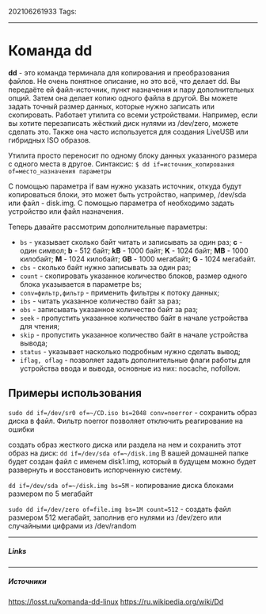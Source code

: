 202106261933
Tags:
___
# Команда dd
**dd** - это команда терминала для копирования и преобразования файлов.
Не очень понятное описание, но это всё, что делает dd. Вы передаёте ей файл-источник, пункт назначения и пару дополнительных опций. Затем она делает копию одного файла в другой. Вы можете задать точный размер данных, которые нужно записать или скопировать. Работает утилита со всеми устройствами. Например, если вы хотите перезаписать жёсткий диск нулями из /dev/zero, можете сделать это. Также она часто используется для создания LiveUSB или гибридных ISO образов.

Утилита просто переносит по одному блоку данных указанного размера с одного места в другое.
Синтаксис:
`$ dd if=источник_копирования of=место_назначения параметры`

С помощью параметра if вам нужно указать источник, откуда будут копироваться блоки, это может быть устройство, например, /dev/sda или файл - disk.img.
C помощью параметра of необходимо задать устройство или файл назначения.

Теперь давайте рассмотрим дополнительные параметры:

-   `bs` - указывает сколько байт читать и записывать за один раз;
	**с** - один символ;
	**b** - 512 байт;
	**kB** - 1000 байт;
	 **K** - 1024 байт;
	**MB** - 1000 килобайт;
	**M** - 1024 килобайт;
	**GB** - 1000 мегабайт;
	**G** - 1024 мегабайт.
-   `cbs` - сколько байт нужно записывать за один раз;
-   `count` - скопировать указанное количество блоков, размер одного блока указывается в параметре bs;
-   `conv=фильтр,фильтр` - применить фильтры к потоку данных;
-   `ibs` - читать указанное количество байт за раз;
-   `obs` - записывать указанное количество байт за раз;
-   `seek` - пропустить указанное количество байт в начале устройства для чтения;
-   `skip` - пропустить указанное количество байт в начале устройства вывода;
-   `status` - указывает насколько подробным нужно сделать вывод;
-   `iflag, oflag` - позволяет задать дополнительные флаги работы для устройства ввода и вывода, основные из них: nocache, nofollow.

## Примеры использования
`sudo dd if=/dev/sr0 of=~/CD.iso bs=2048 conv=noerror` - сохранить образ диска в файл.  Фильтр noerror позволяет отключить реагирование на ошибки

создать образ жесткого диска или раздела на нем и сохранить этот образ на диск:
`dd if=/dev/sda of=~/disk.img` В вашей домашней папке будет создан файл с именем disk1.img, который в будущем можно будет развернуть и восстановить испорченную систему.

`dd if=/dev/sda of=~/disk.img bs=5M` - копирование диска блоками размером по 5 мегабайт

`sudo dd if=/dev/zero of=file.img bs=1M count=512` - создать файл размером 512 мегабайт, заполнив его нулями из /dev/zero или случайными цифрами из /dev/random

___
##### Links


---
##### Источники
https://losst.ru/komanda-dd-linux
https://ru.wikipedia.org/wiki/Dd